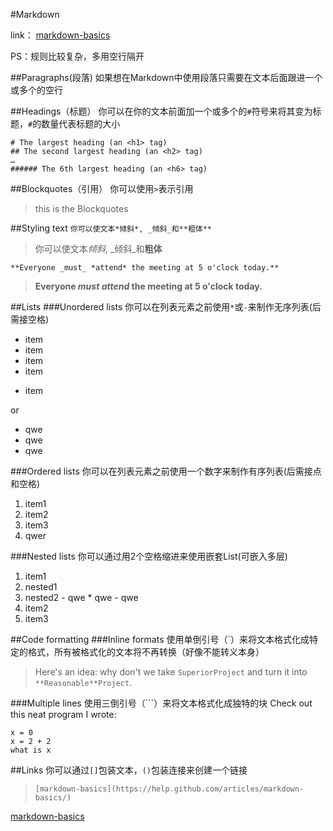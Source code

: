 #Markdown

link：    [markdown-basics](https://help.github.com/articles/markdown-basics/)

PS：规则比较复杂，多用空行隔开

##Paragraphs(段落)
如果想在Markdown中使用段落只需要在文本后面跟进一个或多个的空行

##Headings（标题）
你可以在你的文本前面加一个或多个的``#``符号来将其变为标题，``#``的数量代表标题的大小
```
# The largest heading (an <h1> tag)
## The second largest heading (an <h2> tag)
…
###### The 6th largest heading (an <h6> tag)
```

##Blockquotes（引用）
你可以使用``>``表示引用
> this is the Blockquotes

##Styling text
``你可以使文本*倾斜*, _倾斜_和**粗体**``
>你可以使文本*倾斜*, _倾斜_和**粗体**

``**Everyone _must_ *attend* the meeting at 5 o'clock today.**``
>**Everyone _must_ *attend* the meeting at 5 o'clock today.**

##Lists
###Unordered lists
你可以在列表元素之前使用`*`或`-`来制作无序列表(后需接空格)

* item
* item
* item
* item
- item

or
- qwe
- qwe
- qwe

###Ordered lists
你可以在列表元素之前使用一个数字来制作有序列表(后需接点和空格)

1. item1
2. item2
3. item3
4. qwer

###Nested lists
你可以通过用2个空格缩进来使用嵌套List(可嵌入多层)

1. item1
  1. nested1
  2. nested2
    - qwe
    * qwe
    - qwe
2. item2
3. item3

##Code formatting
###Inline formats
使用单倒引号（`）来将文本格式化成特定的格式，所有被格式化的文本将不再转换（好像不能转义本身）
>Here's an idea: why don't we take `SuperiorProject` and turn it into `**Reasonable**Project`.

###Multiple lines
使用三倒引号（```）来将文本格式化成独特的块
Check out this neat program I wrote:

```
x = 0
x = 2 + 2
what is x
```

##Links
你可以通过`[]`包装文本，`()`包装连接来创建一个链接
>`[markdown-basics](https://help.github.com/articles/markdown-basics/)`

[markdown-basics](https://help.github.com/articles/markdown-basics/)

